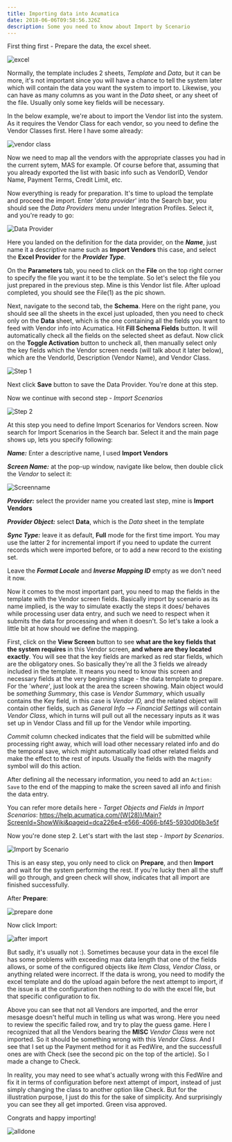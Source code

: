 ```yaml
---
title: Importing data into Acumatica
date: 2018-06-06T09:58:56.326Z
description: Some you need to know about Import by Scenario
---
```

First thing first - Prepare the data, the excel sheet.

![excel](/img/excel.png)

Normally, the template includes 2 sheets, _Template_ and _Data_, but it can be more, it's not important since you will have a chance to tell the system later which will contain the data you want the system to import to. Likewise, you can have as many columns as you want in the _Data_ sheet, or any sheet of the file. Usually only some key fields will be necessary.

In the below example, we're about to import the Vendor list into the system. As it requires the Vendor Class for each vendor, so you need to define the Vendor Classes first. Here I have some already:

![vendor class](/img/vendorclass1.png)

Now we need to map all the vendors with the appropriate classes you had in the current sytem, MAS for example. Of course before that, assuming that you already exported the list with basic info such as VendorID, Vendor Name, Payment Terms, Credit Limit, etc.

Now everything is ready for preparation. It's time to upload the template and proceed the import. Enter '_data provider_' into the Search bar, you should see the _Data Providers_ menu under Integration Profiles. Select it, and you're ready to go:

![Data Provider](/img/step0.png)

Here you landed on the definition for the data provider, on the **_Name_**, just name it a descriptive name such as **Import Vendors** this case, and select the **Excel Provider** for the **_Provider Type_**.

On the **Parameters** tab, you need to click on the **File** on the top right corner to specify the file you want it to be the template. So let's select the file you just prepared in the previous step. Mine is this Vendor list file. After upload completed, you should see the File(1) as the pic shown.

Next, navigate to the second tab, the **Schema**. Here on the right pane, you should see all the sheets in the excel just uploaded, then you need to check only on the **Data** sheet, which is the one containing all the fields you want to feed with Vendor info into Acumatica. Hit **Fill Schema Fields** button. It will automatically check all the fields on the selected sheet as defaut. Now click on the **Toggle Activation** button to uncheck all, then manually select only the key fields which the Vendor screen needs (will talk about it later below), which are the VendorId, Description (Vendor Name), and Vendor Class.

![Step 1](/img/step1.png)

Next click **Save** button to save the Data Provider. You're done at this step.

Now we continue with second step - _Import Scenarios_

![Step 2](/img/step2.png)

At this step you need to define Import Scenarios for Vendors screen. Now search for Import Scenarios in the Search bar. Select it and the main page shows up, lets you specify following: 

**_Name:_** Enter a descriptive name, I used **Import Vendors**

**_Screen Name:_** at the pop-up window, navigate like below, then double click the _Vendor_ to select it:

![Screenname](/img/screenname.png)

**_Provider:_** select the provider name you created last step, mine is **Import Vendors**

_**Provider Object:**_ select **Data**, which is the _Data_ sheet in the template

**_Sync Type:_** leave it as default, **Full** mode for the first time import. You may use the latter 2 for incremental import if you need to update the current records which were imported before, or to add a new record to the existing set.

Leave the **_Format Locale_** and _**Inverse Mapping ID**_ empty as we don't need it now.

Now it comes to the most important part, you need to map the fields in the template with the Vendor screen fields. Basically import by scenario as its name implied, is the way to simulate exactly the steps it does/ behaves while processing user data entry, and such we need to respect when it submits the data for processing and when it doesn't. So let's take a look a little bit at how should we define the mapping.

First, click on the **View Screen** button to see **what are the key fields that the system requires** in this Vendor screen, **and where are they located exactly**. You will see that the key fields are marked as red star fields, which are the obligatory ones. So basically they're all the 3 fields we already included in the template. It means you need to know this screen and necessary fields at the very beginning stage - the data template to prepare. For the '_where_', just look at the area the screen showing. Main object would be _something Summary_, this case is _Vendor Summary_, which usually contains the Key field, in this case is _Vendor ID,_ and the related object will contain other fields, such as _General Info --> Financial Settings_ will contain _Vendor Class_, which in turns will pull out all the necessary inputs as it was set up in Vendor Class and fill up for the Vendor while importing.

_Commit_ column checked indicates that the field will be submitted while processing right away, which will load other necessary related info and do the temporal save, which might automatically load other related fields and make the effect to the rest of inputs. Usually the fields with the magnify symbol will do this action.

After defining all the necessary information, you need to add an `Action: Save` to the end of the mapping to make the screen saved all info and finish the data entry.

You can refer more details here - _Target Objects and Fields in Import Scenarios_: https://help.acumatica.com/(W(28))/Main?ScreenId=ShowWiki&pageid=dca226e4-e566-4066-bf45-5930d06b3e5f 

Now  you're done step 2. Let's start with the last step - _Import by Scenarios_.

![Import by Scenario](/img/step3.png)

This is an easy step, you only need to click on **Prepare**, and then **Import** and wait for the system performing the rest. If you're lucky then all the stuff will go through, and green check will show, indicates that all import are finished successfully.

After **Prepare**:

![prepare done](/img/afterprepare.png)

Now click Import:

![after import](/img/afterimport.png)

But sadly, it's usually not :). Sometimes because your data in the excel file has some problems with exceeding max data length that one of the fields allows, or some of the configured objects like _Item Class, Vendor Class_, or anything related were incorrect. If the data is wrong, you need to modify the excel template and do the upload again before the next attempt to import, if the issue is at the configuration then nothing to do with the excel file, but that specific configuration to fix.

Above you can see that not all Vendors are imported, and the error mesasge doesn't helful much in telling us what was wrong. Here you need to review the specific failed row, and try to play the guess game. Here I recognized that all the Vendors bearing the **MISC** _Vendor Class_ were not imported. So it should be something wrong with this _Vendor Class_. And I see that I set up the Payment method for it as FedWire, and the successfull ones are with Check (see the second pic on the top of the article). So I made a change to Check.

In reality, you may need to see what's actually wrong with this FedWire and fix it in terms of configuration before next attempt of import, instead of just simply changing the class to another option like Check. But for the illustration purpose, I just do this for the sake of simplicity. And surprisingly you can see they all get imported. Green visa approved. 

Congrats and happy importing!

![alldone](/img/alldone.png)
